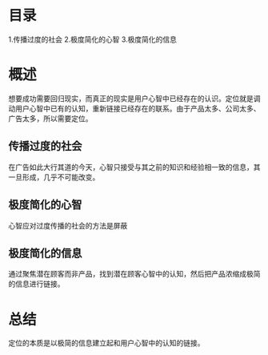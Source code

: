 # 目录
1.传播过度的社会
2.极度简化的心智
3.极度简化的信息

# 概述
想要成功需要回归现实，而真正的现实是用户心智中已经存在的认识。定位就是调动用户心智中已有的认知，重新链接已经存在的联系。由于产品太多、公司太多、广告太多，所以需要定位。

## 传播过度的社会
在广告如此大行其道的今天，心智只接受与其之前的知识和经验相一致的信息，其一旦形成，几乎不可能改变。

## 极度简化的心智
心智应对过度传播的社会的方法是屏蔽

## 极度简化的信息
通过聚焦潜在顾客而非产品，找到潜在顾客心智中的认知，然后把产品浓缩成极简的信息进行链接。

# 总结
定位的本质是以极简的信息建立起和用户心智中的认知的链接。

